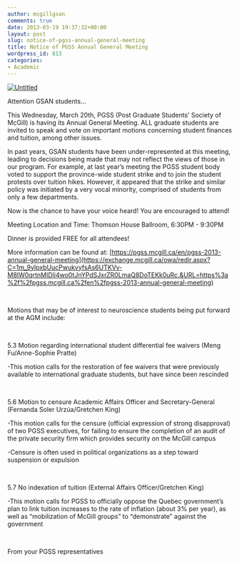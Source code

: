 ```yaml
---
author: mcgillgsan
comments: true
date: 2013-03-19 19:37:32+00:00
layout: post
slug: notice-of-pgss-annual-general-meeting
title: Notice of PGSS Annual General Meeting
wordpress_id: 813
categories:
- Academic
---
```


[![Untitled](http://gsaneuro.files.wordpress.com/2013/03/untitled.jpg?w=300)](http://gsaneuro.files.wordpress.com/2013/03/untitled.jpg)


Attention GSAN students...










This Wednesday, March 20th, PGSS (Post Graduate Students’ Society of McGill) is having its Annual General Meeting. ALL graduate students are invited to speak and vote on important motions concerning student finances and tuition, among other issues. 




In past years, GSAN students have been under-represented at this meeting, leading to decisions being made that may not reflect the views of those in our program. For example, at last year’s meeting the PGSS student body voted to support the province-wide student strike and to join the student protests over tuition hikes. However, it appeared that the strike and similar policy was initiated by a very vocal minority, comprised of students from only a few departments. 










Now is the chance to have your voice heard! You are encouraged to attend!










Meeting Location and Time: Thomson House Ballroom, 6:30PM - 9:30PM










Dinner is provided FREE for all attendees!










More information can be found at: [https://pgss.mcgill.ca/en/pgss-2013-annual-general-meeting](https://exchange.mcgill.ca/owa/redir.aspx?C=1m_9yIpxbUucPwukvyfsAs6UTKVv-M8IW0qrtnMIDli4wo0tJnYPdSJxrZR0LmaQ8DoTEKk0uRc.&URL=https%3a%2f%2fpgss.mcgill.ca%2fen%2fpgss-2013-annual-general-meeting)




 




Motions that may be of interest to neuroscience students being put forward at the AGM include:




 




5.3 Motion regarding international student differential fee waivers (Meng Fu/Anne-Sophie Pratte)




-This motion calls for the restoration of fee waivers that were previously available to international graduate students, but have since been rescinded 




 




5.6 Motion to censure Academic Affairs Officer and Secretary-General (Fernanda Soler Urzúa/Gretchen King)




-This motion calls for the censure (official expression of strong disapproval) of two PGSS executives, for failing to ensure the completion of an audit of the private security firm which provides security on the McGill campus 




-Censure is often used in political organizations as a step toward suspension or expulsion




 




5.7 No indexation of tuition (External Affairs Officer/Gretchen King)




-This motion calls for PGSS to officially oppose the Quebec government’s plan to link tuition increases to the rate of inflation (about 3% per year), as well as “mobilization of McGill groups” to “demonstrate” against the government




 


From your PGSS representatives
